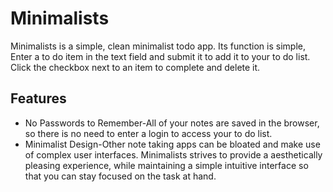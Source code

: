 # Minimalists

Minimalists is a simple, clean minimalist todo app. Its function is simple, Enter a to do item in the text field and submit it to add it to your to do list. Click the checkbox next to an item to complete and delete it.

## Features

- No Passwords to Remember-All of your notes are saved in the browser, so there is no need to enter a login to access your to do list.
- Minimalist Design-Other note taking apps can be bloated and make use of complex user interfaces. Minimalists strives to provide a aesthetically pleasing experience, while maintaining a simple intuitive interface so that you can stay focused on the task at hand.
